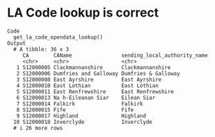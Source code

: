 # LA Code lookup is correct

    Code
      get_la_code_opendata_lookup()
    Output
      # A tibble: 36 x 3
         CA        CAName                sending_local_authority_name
         <chr>     <chr>                 <chr>                       
       1 S12000005 Clackmannanshire      Clackmannanshire            
       2 S12000006 Dumfries and Galloway Dumfries & Galloway         
       3 S12000008 East Ayrshire         East Ayrshire               
       4 S12000010 East Lothian          East Lothian                
       5 S12000011 East Renfrewshire     East Renfrewshire           
       6 S12000013 Na h-Eileanan Siar    Eilean Siar                 
       7 S12000014 Falkirk               Falkirk                     
       8 S12000015 Fife                  Fife                        
       9 S12000017 Highland              Highland                    
      10 S12000018 Inverclyde            Inverclyde                  
      # i 26 more rows

